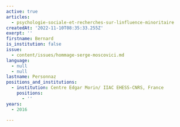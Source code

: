 ```yaml
---
active: true
articles:
  - psychologie-sociale-et-recherches-sur-linfluence-minoritaire
createdAt: '2022-11-10T08:35:33.255Z'
exerpt: ''
firstname: Bernard
is_institution: false
issue:
  - content/issues/hommage-serge-moscovici.md
language:
  - null
  - null
lastname: Personnaz
positions_and_institutions:
  - institution: Centre Edgar Morin/ IIAC EHESS-CNRS, France
    positions:
      - ''
years:
  - 2016

---
```

